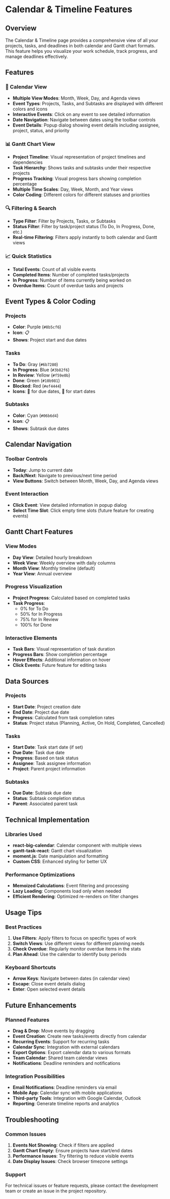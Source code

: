 # Calendar & Timeline Features

## Overview
The Calendar & Timeline page provides a comprehensive view of all your projects, tasks, and deadlines in both calendar and Gantt chart formats. This feature helps you visualize your work schedule, track progress, and manage deadlines effectively.

## Features

### 📅 Calendar View
- **Multiple View Modes**: Month, Week, Day, and Agenda views
- **Event Types**: Projects, Tasks, and Subtasks are displayed with different colors and icons
- **Interactive Events**: Click on any event to see detailed information
- **Date Navigation**: Navigate between dates using the toolbar controls
- **Event Details**: Popup dialog showing event details including assignee, project, status, and priority

### 📊 Gantt Chart View
- **Project Timeline**: Visual representation of project timelines and dependencies
- **Task Hierarchy**: Shows tasks and subtasks under their respective projects
- **Progress Tracking**: Visual progress bars showing completion percentage
- **Multiple Time Scales**: Day, Week, Month, and Year views
- **Color Coding**: Different colors for different statuses and priorities

### 🔍 Filtering & Search
- **Type Filter**: Filter by Projects, Tasks, or Subtasks
- **Status Filter**: Filter by task/project status (To Do, In Progress, Done, etc.)
- **Real-time Filtering**: Filters apply instantly to both calendar and Gantt views

### 📈 Quick Statistics
- **Total Events**: Count of all visible events
- **Completed Items**: Number of completed tasks/projects
- **In Progress**: Number of items currently being worked on
- **Overdue Items**: Count of overdue tasks and projects

## Event Types & Color Coding

### Projects
- **Color**: Purple (`#8b5cf6`)
- **Icon**: 📋
- **Shows**: Project start and due dates

### Tasks
- **To Do**: Gray (`#6b7280`)
- **In Progress**: Blue (`#3b82f6`)
- **In Review**: Yellow (`#f59e0b`)
- **Done**: Green (`#10b981`)
- **Blocked**: Red (`#ef4444`)
- **Icons**: 📝 for due dates, 🚀 for start dates

### Subtasks
- **Color**: Cyan (`#06b6d4`)
- **Icon**: 📋
- **Shows**: Subtask due dates

## Calendar Navigation

### Toolbar Controls
- **Today**: Jump to current date
- **Back/Next**: Navigate to previous/next time period
- **View Buttons**: Switch between Month, Week, Day, and Agenda views

### Event Interaction
- **Click Event**: View detailed information in popup dialog
- **Select Time Slot**: Click empty time slots (future feature for creating events)

## Gantt Chart Features

### View Modes
- **Day View**: Detailed hourly breakdown
- **Week View**: Weekly overview with daily columns
- **Month View**: Monthly timeline (default)
- **Year View**: Annual overview

### Progress Visualization
- **Project Progress**: Calculated based on completed tasks
- **Task Progress**: 
  - 0% for To Do
  - 50% for In Progress
  - 75% for In Review
  - 100% for Done

### Interactive Elements
- **Task Bars**: Visual representation of task duration
- **Progress Bars**: Show completion percentage
- **Hover Effects**: Additional information on hover
- **Click Events**: Future feature for editing tasks

## Data Sources

### Projects
- **Start Date**: Project creation date
- **End Date**: Project due date
- **Progress**: Calculated from task completion rates
- **Status**: Project status (Planning, Active, On Hold, Completed, Cancelled)

### Tasks
- **Start Date**: Task start date (if set)
- **Due Date**: Task due date
- **Progress**: Based on task status
- **Assignee**: Task assignee information
- **Project**: Parent project information

### Subtasks
- **Due Date**: Subtask due date
- **Status**: Subtask completion status
- **Parent**: Associated parent task

## Technical Implementation

### Libraries Used
- **react-big-calendar**: Calendar component with multiple views
- **gantt-task-react**: Gantt chart visualization
- **moment.js**: Date manipulation and formatting
- **Custom CSS**: Enhanced styling for better UX

### Performance Optimizations
- **Memoized Calculations**: Event filtering and processing
- **Lazy Loading**: Components load only when needed
- **Efficient Rendering**: Optimized re-renders on filter changes

## Usage Tips

### Best Practices
1. **Use Filters**: Apply filters to focus on specific types of work
2. **Switch Views**: Use different views for different planning needs
3. **Check Overdue**: Regularly monitor overdue items in the stats
4. **Plan Ahead**: Use the calendar to identify busy periods

### Keyboard Shortcuts
- **Arrow Keys**: Navigate between dates (in calendar view)
- **Escape**: Close event details dialog
- **Enter**: Open selected event details

## Future Enhancements

### Planned Features
- **Drag & Drop**: Move events by dragging
- **Event Creation**: Create new tasks/events directly from calendar
- **Recurring Events**: Support for recurring tasks
- **Calendar Sync**: Integration with external calendars
- **Export Options**: Export calendar data to various formats
- **Team Calendar**: Shared team calendar views
- **Notifications**: Deadline reminders and notifications

### Integration Possibilities
- **Email Notifications**: Deadline reminders via email
- **Mobile App**: Calendar sync with mobile applications
- **Third-party Tools**: Integration with Google Calendar, Outlook
- **Reporting**: Generate timeline reports and analytics

## Troubleshooting

### Common Issues
1. **Events Not Showing**: Check if filters are applied
2. **Gantt Chart Empty**: Ensure projects have start/end dates
3. **Performance Issues**: Try filtering to reduce visible events
4. **Date Display Issues**: Check browser timezone settings

### Support
For technical issues or feature requests, please contact the development team or create an issue in the project repository.
